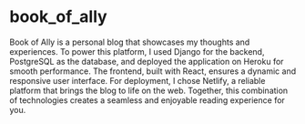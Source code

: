 # book_of_ally
Book of Ally is a personal blog that showcases my thoughts and experiences. To power this platform, I used Django for the backend, PostgreSQL as the database, and deployed the application on Heroku for smooth performance. The frontend, built with React, ensures a dynamic and responsive user interface. For deployment, I chose Netlify, a reliable platform that brings the blog to life on the web. Together, this combination of technologies creates a seamless and enjoyable reading experience for you. 
